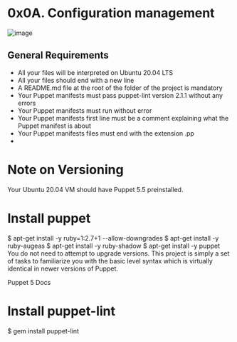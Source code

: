 # 0x0A. Configuration management

![image](https://user-images.githubusercontent.com/105078661/227632368-9044d0ae-e176-4fbb-b897-4802e78e711d.png)

## General Requirements
- All your files will be interpreted on Ubuntu 20.04 LTS
- All your files should end with a new line
- A README.md file at the root of the folder of the project is mandatory
- Your Puppet manifests must pass puppet-lint version 2.1.1 without any errors
- Your Puppet manifests must run without error
- Your Puppet manifests first line must be a comment explaining what the Puppet manifest is about
- Your Puppet manifests files must end with the extension .pp
- 
# Note on Versioning
Your Ubuntu 20.04 VM should have Puppet 5.5 preinstalled.

# Install puppet
$ apt-get install -y ruby=1:2.7+1 --allow-downgrades
$ apt-get install -y ruby-augeas
$ apt-get install -y ruby-shadow
$ apt-get install -y puppet
You do not need to attempt to upgrade versions. This project is simply a set of tasks to familiarize you with the basic level syntax which is virtually identical in newer versions of Puppet.

Puppet 5 Docs

# Install puppet-lint
$ gem install puppet-lint

